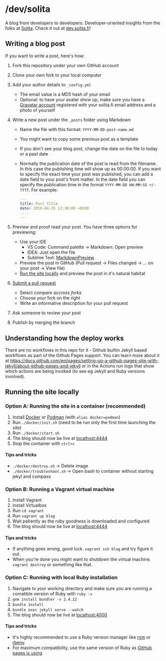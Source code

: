 # /dev/solita

A blog from developers to developers. Developer-oriented insights from the folks at [Solita](https://www.solita.fi/). Check it out at [dev.solita.fi](https://dev.solita.fi)!

## Writing a blog post

If you want to write a post, here's how:

1. Fork this repository under your own GitHub account
2. Clone your own fork to your local computer
3. Add your author details to `_config.yml`
   - The email value is a MD5 hash of your email
   - Optional: to have your avatar show up, make sure you have a [Gravatar account](https://gravatar.com) registered with your solita.fi email address and a photo of yourself
4. Write a new post under the `_posts` folder using Markdown

   - Name the file with this format: `YYYY-MM-DD-post-name.md`
   - You might want to copy some previous post as a template
   - If you don't see your blog post, change the date on the file to today or a past date
   - Normally the publication date of the post is read from the filename. In this case the publishing time will show up as 00:00:00. If you want to specify the exact time your post was published, you can add a date field to your post's front matter. In the date field you can specify the publication time in the format `YYYY-MM-DD HH:MM:SS +/-TTTT`. For example:

     ```yml
     ---
     title: Post Title
     date: 2016-04-25 13:30:00 +0200
     ....
     ---
     ```

5. Preview and proof read your post. You have three options for previewing:
   - Use your IDE
     - VS Code: Command palette -> Markdown: Open preview
     - IDEA: Just open the file
     - Sublime Text: [MarkdownPreview](https://github.com/facelessuser/MarkdownPreview)
   - Preview the post in GitHub (Pull request -> Files changed -> ... on your post -> View file)
   - [Run the site locally](#running-the-site-locally) and preview the post in it's natural habitat
6. [Submit a pull request](https://github.com/solita/solita.github.com/pull/new/master)
   - Select _compare accross forks_
   - Choose your fork on the right
   - Write an informative description for your pull request
7. Ask someone to review your post
8. Publish by merging the branch

## Understanding how the deploy works

There are no workflows in this repo for it - Github builtin Jekyll based workflows
as part of the Github Pages support. You can learn more about it at
https://docs.github.com/en/pages/setting-up-a-github-pages-site-with-jekyll/about-github-pages-and-jekyll
or in the Actions run logs that show which actions are being invoked (to see eg Jekyll and Ruby versions involved).

## Running the site locally

### Option A: Running the site in a container (recommended)

1. Install [Docker](https://docker.com) or [Podman](https://podman.io) (with `alias docker=podman`)
2. Run `./docker/init.sh` (need to be run only the first time launching the site)
3. Run `./docker/start.sh`
4. The blog should now be live at [localhost:4444](http://localhost:4444)
5. Stop the container with `ctrl+c`

#### Tips and tricks

- `./docker/destroy.sh` -> Delete image
- `./docker/troubleshoot.sh` -> Open bash to container without starting jekyl and compass

### Option B: Running a Vagrant virtual machine

1. Install Vagrant
2. Install Virtualbox
3. Run `cd vagrant`
4. Run `vagrant up blag`
5. Wait patiently as the ruby goodness is downloaded and configured
6. The blog should now be live at [localhost:4444](http://localhost:4444)

#### Tips and tricks

- If anything goes wrong, good luck. `vagrant ssh blag` and try figure it out.
- When you're done you might want to shutdown the virtual machine. `vagrant destroy` or something like that.

### Option C: Running with local Ruby installation

1. Navigate to your working directory and make sure you are running a comatible version of Ruby with `ruby -v`
2. `gem install bundler -v 2.4.22`
3. `bundle install`
4. `bundle exec jekyll serve --watch`
5. The blog should now be live at [localhost:4000](http://localhost:4000)

#### Tips and tricks

- It's highly recommended to use a Ruby version manager like [rvm](https://rvm.io) or [rbenv](https://github.com/rbenv/rbenv).
- For maximum compatibility, use the same version of Ruby as [GitHub pages is using](https://pages.github.com/versions/).
